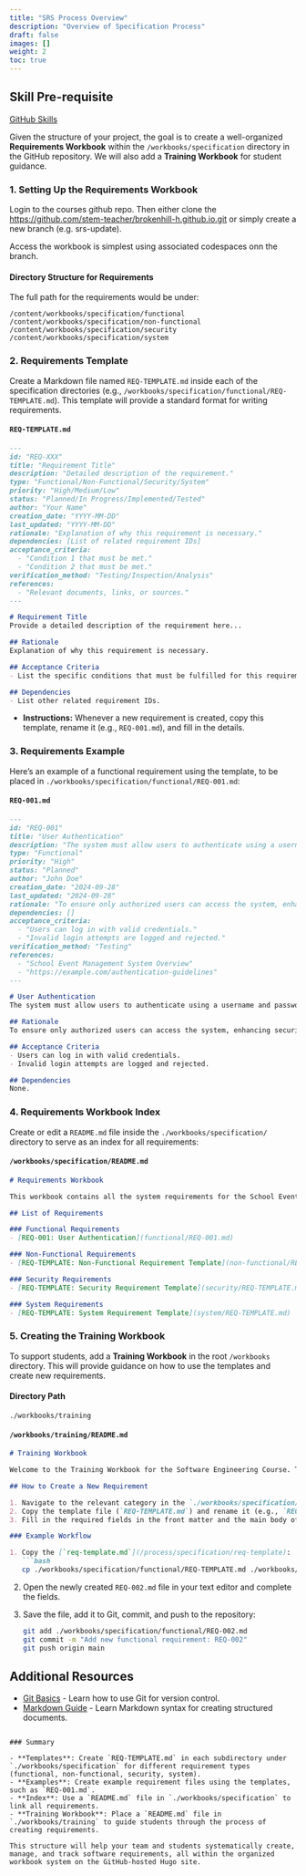```yaml
---
title: "SRS Process Overview"
description: "Overview of Specification Process"
draft: false
images: []
weight: 2
toc: true
---
```

## Skill Pre-requisite

[GitHub Skills](https://skills.github.com)

Given the structure of your project, the goal is to create a well-organized **Requirements Workbook** within the `/workbooks/specification` directory in the GitHub repository. We will also add a **Training Workbook** for student guidance.

### 1. Setting Up the Requirements Workbook
Login to the courses github repo.
Then either clone the https://github.com/stem-teacher/brokenhill-h.github.io.git or simply create a new branch (e.g. srs-update).

Access the workbook is simplest using associated codespaces onn the branch.

#### Directory Structure for Requirements
The full path for the requirements would be under:
```
/content/workbooks/specification/functional
/content/workbooks/specification/non-functional
/content/workbooks/specification/security
/content/workbooks/specification/system
```

### 2. Requirements Template
Create a Markdown file named `REQ-TEMPLATE.md` inside each of the specification directories (e.g., `/workbooks/specification/functional/REQ-TEMPLATE.md`). This template will provide a standard format for writing requirements.

#### **`REQ-TEMPLATE.md`**
```markdown
---
id: "REQ-XXX"
title: "Requirement Title"
description: "Detailed description of the requirement."
type: "Functional/Non-Functional/Security/System"
priority: "High/Medium/Low"
status: "Planned/In Progress/Implemented/Tested"
author: "Your Name"
creation_date: "YYYY-MM-DD"
last_updated: "YYYY-MM-DD"
rationale: "Explanation of why this requirement is necessary."
dependencies: [List of related requirement IDs]
acceptance_criteria:
  - "Condition 1 that must be met."
  - "Condition 2 that must be met."
verification_method: "Testing/Inspection/Analysis"
references:
  - "Relevant documents, links, or sources."
---

# Requirement Title
Provide a detailed description of the requirement here...

## Rationale
Explanation of why this requirement is necessary.

## Acceptance Criteria
- List the specific conditions that must be fulfilled for this requirement to be considered complete.

## Dependencies
- List other related requirement IDs.
```

- **Instructions:** Whenever a new requirement is created, copy this template, rename it (e.g., `REQ-001.md`), and fill in the details.

### 3. Requirements Example

Here’s an example of a functional requirement using the template, to be placed in `./workbooks/specification/functional/REQ-001.md`:

#### **`REQ-001.md`**
```markdown
---
id: "REQ-001"
title: "User Authentication"
description: "The system must allow users to authenticate using a username and password."
type: "Functional"
priority: "High"
status: "Planned"
author: "John Doe"
creation_date: "2024-09-28"
last_updated: "2024-09-28"
rationale: "To ensure only authorized users can access the system, enhancing security."
dependencies: []
acceptance_criteria:
  - "Users can log in with valid credentials."
  - "Invalid login attempts are logged and rejected."
verification_method: "Testing"
references:
  - "School Event Management System Overview"
  - "https://example.com/authentication-guidelines"
---

# User Authentication
The system must allow users to authenticate using a username and password.

## Rationale
To ensure only authorized users can access the system, enhancing security.

## Acceptance Criteria
- Users can log in with valid credentials.
- Invalid login attempts are logged and rejected.

## Dependencies
None.
```

### 4. Requirements Workbook Index

Create or edit a `README.md` file inside the `./workbooks/specification/` directory to serve as an index for all requirements:

#### **`/workbooks/specification/README.md`**
```markdown
# Requirements Workbook

This workbook contains all the system requirements for the School Event Management System (SEMS). The requirements are categorized into functional, non-functional, security, and system requirements.

## List of Requirements

### Functional Requirements
- [REQ-001: User Authentication](functional/REQ-001.md)

### Non-Functional Requirements
- [REQ-TEMPLATE: Non-Functional Requirement Template](non-functional/REQ-TEMPLATE.md)

### Security Requirements
- [REQ-TEMPLATE: Security Requirement Template](security/REQ-TEMPLATE.md)

### System Requirements
- [REQ-TEMPLATE: System Requirement Template](system/REQ-TEMPLATE.md)
```

### 5. Creating the Training Workbook

To support students, add a **Training Workbook** in the root `/workbooks` directory. This will provide guidance on how to use the templates and create new requirements.

#### Directory Path
```
./workbooks/training
```

#### **`/workbooks/training/README.md`**
```markdown
# Training Workbook

Welcome to the Training Workbook for the Software Engineering Course. This workbook provides guidelines and instructions for creating software requirement specifications (SRS) and using the version control system (Git) to manage these specifications.

## How to Create a New Requirement

1. Navigate to the relevant category in the `./workbooks/specification/` directory (functional, non-functional, security, or system).
2. Copy the template file (`REQ-TEMPLATE.md`) and rename it (e.g., `REQ-002.md`).
3. Fill in the required fields in the front matter and the main body of the document.

### Example Workflow

1. Copy the [`req-template.md`](/process/specification/req-template):
   ```bash
   cp ./workbooks/specification/functional/REQ-TEMPLATE.md ./workbooks/specification/functional/REQ-002.md
   ```

2. Open the newly created `REQ-002.md` file in your text editor and complete the fields.

3. Save the file, add it to Git, commit, and push to the repository:
   ```bash
   git add ./workbooks/specification/functional/REQ-002.md
   git commit -m "Add new functional requirement: REQ-002"
   git push origin main
   ```

## Additional Resources

- [Git Basics](https://git-scm.com/docs/gittutorial) - Learn how to use Git for version control.
- [Markdown Guide](https://www.markdownguide.org/) - Learn Markdown syntax for creating structured documents.
```

### Summary

- **Templates**: Create `REQ-TEMPLATE.md` in each subdirectory under `./workbooks/specification` for different requirement types (functional, non-functional, security, system).
- **Examples**: Create example requirement files using the templates, such as `REQ-001.md`.
- **Index**: Use a `README.md` file in `./workbooks/specification` to link all requirements.
- **Training Workbook**: Place a `README.md` file in `./workbooks/training` to guide students through the process of creating requirements.

This structure will help your team and students systematically create, manage, and track software requirements, all within the organized workbook system on the GitHub-hosted Hugo site.
